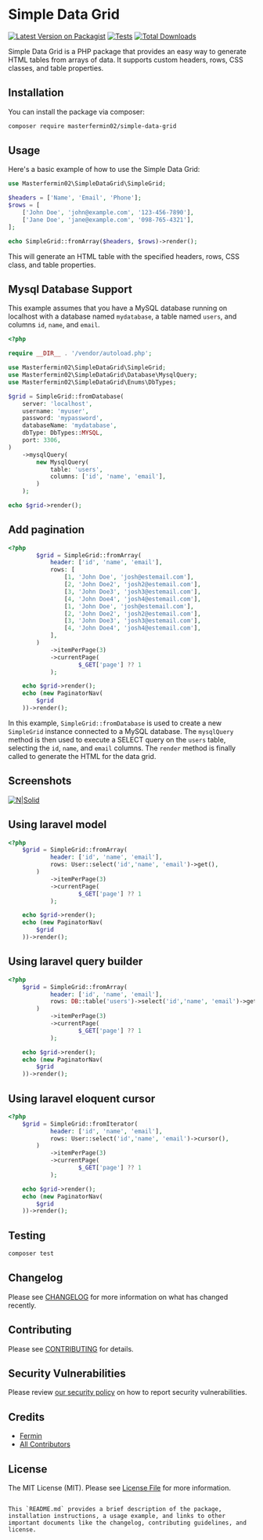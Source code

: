 # Simple Data Grid

[![Latest Version on Packagist](https://img.shields.io/packagist/v/masterfermin02/simple-data-grid.svg?style=flat-square)](https://packagist.org/packages/masterfermin02/simple-data-grid)
[![Tests](https://github.com/masterfermin02/simple-data-grid/actions/workflows/run-tests.yml/badge.svg?branch=main)](https://github.com/masterfermin02/simple-data-grid/actions/workflows/run-tests.yml)
[![Total Downloads](https://img.shields.io/packagist/dt/masterfermin02/simple-data-grid.svg?style=flat-square)](https://packagist.org/packages/masterfermin02/simple-data-grid)

Simple Data Grid is a PHP package that provides an easy way to generate HTML tables from arrays of data. It supports custom headers, rows, CSS classes, and table properties.

## Installation

You can install the package via composer:

```bash
composer require masterfermin02/simple-data-grid
```

## Usage

Here's a basic example of how to use the Simple Data Grid:

```php
use Masterfermin02\SimpleDataGrid\SimpleGrid;

$headers = ['Name', 'Email', 'Phone'];
$rows = [
    ['John Doe', 'john@example.com', '123-456-7890'],
    ['Jane Doe', 'jane@example.com', '098-765-4321'],
];

echo SimpleGrid::fromArray($headers, $rows)->render();
```

This will generate an HTML table with the specified headers, rows, CSS class, and table properties.

## Mysql Database Support

This example assumes that you have a MySQL database running on localhost with a database named `mydatabase`, a table named `users`, and columns `id`, `name`, and `email`.

```php
<?php

require __DIR__ . '/vendor/autoload.php';

use Masterfermin02\SimpleDataGrid\SimpleGrid;
use Masterfermin02\SimpleDataGrid\Database\MysqlQuery;
use Masterfermin02\SimpleDataGrid\Enums\DbTypes;

$grid = SimpleGrid::fromDatabase(
    server: 'localhost',
    username: 'myuser',
    password: 'mypassword',
    databaseName: 'mydatabase',
    dbType: DbTypes::MYSQL,
    port: 3306,
)
    ->mysqlQuery(
        new MysqlQuery(
            table: 'users',
            columns: ['id', 'name', 'email'],
        )
    );

echo $grid->render();
```

## Add pagination

```php
<?php
        $grid = SimpleGrid::fromArray(
            header: ['id', 'name', 'email'],
            rows: [
                [1, 'John Doe', 'josh@estemail.com'],
                [2, 'John Doe2', 'josh2@estemail.com'],
                [3, 'John Doe3', 'josh3@estemail.com'],
                [4, 'John Doe4', 'josh4@estemail.com'],
                [1, 'John Doe', 'josh@estemail.com'],
                [2, 'John Doe2', 'josh2@estemail.com'],
                [3, 'John Doe3', 'josh3@estemail.com'],
                [4, 'John Doe4', 'josh4@estemail.com'],
            ],
        )
            ->itemPerPage(3)
            ->currentPage(
                    $_GET['page'] ?? 1
            );

    echo $grid->render();
    echo (new PaginatorNav(
        $grid
    ))->render();
```

In this example, `SimpleGrid::fromDatabase` is used to create a new `SimpleGrid` instance connected to a MySQL database. The `mysqlQuery` method is then used to execute a SELECT query on the `users` table, selecting the `id`, `name`, and `email` columns. The `render` method is finally called to generate the HTML for the data grid.

## Screenshots

[![N|Solid](https://github.com/masterfermin02/simple-data-grid/blob/main/screen_shot/Screenshot.png)](https://github.com/masterfermin02/simple-data-grid/)

## Using laravel model
    
```php
<?php
    $grid = SimpleGrid::fromArray(
            header: ['id', 'name', 'email'],
            rows: User::select('id','name', 'email')->get(),
        )
            ->itemPerPage(3)
            ->currentPage(
                    $_GET['page'] ?? 1
            );

    echo $grid->render();
    echo (new PaginatorNav(
        $grid
    ))->render();   
```

## Using laravel query builder

```php
<?php
    $grid = SimpleGrid::fromArray(
            header: ['id', 'name', 'email'],
            rows: DB::table('users')->select('id','name', 'email')->get(),
        )
            ->itemPerPage(3)
            ->currentPage(
                    $_GET['page'] ?? 1
            );

    echo $grid->render();
    echo (new PaginatorNav(
        $grid
    ))->render();   
```

## Using laravel eloquent cursor

```php
<?php
    $grid = SimpleGrid::fromIterator(
            header: ['id', 'name', 'email'],
            rows: User::select('id','name', 'email')->cursor(),
        )
            ->itemPerPage(3)
            ->currentPage(
                    $_GET['page'] ?? 1
            );

    echo $grid->render();
    echo (new PaginatorNav(
        $grid
    ))->render();   
```

## Testing

```bash
composer test
```

## Changelog

Please see [CHANGELOG](CHANGELOG.md) for more information on what has changed recently.

## Contributing

Please see [CONTRIBUTING](https://github.com/spatie/.github/blob/main/CONTRIBUTING.md) for details.

## Security Vulnerabilities

Please review [our security policy](../../security/policy) on how to report security vulnerabilities.

## Credits

- [Fermin](https://github.com/masterfermin02)
- [All Contributors](../../contributors)

## License

The MIT License (MIT). Please see [License File](LICENSE.md) for more information.
```

This `README.md` provides a brief description of the package, installation instructions, a usage example, and links to other important documents like the changelog, contributing guidelines, and license.
